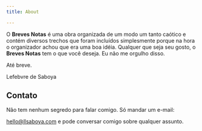 ```yaml
---
title: About

---
```


O **Breves Notas** é uma obra organizada de um modo um tanto caótico e contém diversos trechos que foram incluídos simplesmente porque na hora o organizador achou que era uma boa idéia. Qualquer que seja seu gosto, o **Breves Notas** tem o que você deseja. Eu não me orgulho disso.

Até breve.

Lefebvre de Saboya

## Contato

Não tem nenhum segredo para falar comigo. Só mandar um e-mail:

[hello@llsaboya.com](mailto:hello@llsaboya.com) e pode conversar comigo sobre qualquer assunto.